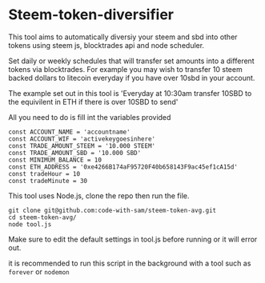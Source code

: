 # Steem-token-diversifier

This tool aims to automatically diversiy your steem and sbd into other tokens using steem js, blocktrades api and node scheduler.

Set daily or weekly schedules that will transfer set amounts into a different tokens via blocktrades. For example you may wish to transfer 10 steem backed dollars to litecoin everyday if you have over 10sbd in your account.

The example set out in this tool is 'Everyday at 10:30am transfer 10SBD to the equivilent in ETH if there is over 10SBD to send'

All you need to do is fill int the variables provided 

```
const ACCOUNT_NAME = 'accountname'
const ACCOUNT_WIF = 'activekeygoesinhere'
const TRADE_AMOUNT_STEEM = '10.000 STEEM'
const TRADE_AMOUNT_SBD = '10.000 SBD'
const MINIMUM_BALANCE = 10
const ETH_ADDRESS = '0xe4266B174aF95720F40b658143F9ac45ef1cA15d'
const tradeHour = 10
const tradeMinute = 30
```

This tool uses Node.js, clone the repo then run the file.

```
git clone git@github.com:code-with-sam/steem-token-avg.git
cd steem-token-avg/
node tool.js
```
Make sure to edit the default settings in tool.js before running or it will error out.

it is recommended to run this script in the background with a tool such as ```forever``` or ```nodemon```
